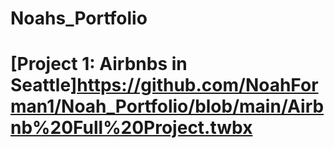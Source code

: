 # Noahs_Portfolio

# [Project 1: Airbnbs in Seattle]https://github.com/NoahForman1/Noah_Portfolio/blob/main/Airbnb%20Full%20Project.twbx
